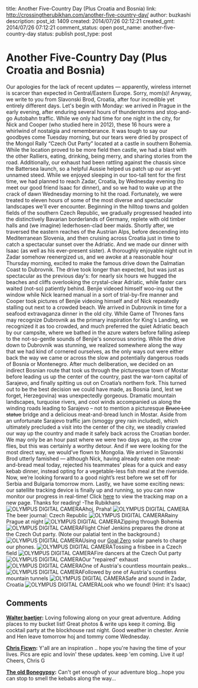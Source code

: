 title: Another Five-Country Day (Plus Croatia and Bosnia)
link: http://crossingtherubikhan.com/another-five-country-day/
author: buzkashi
description: 
post_id: 1409
created: 2014/07/26 02:12:21
created_gmt: 2014/07/26 07:12:21
comment_status: open
post_name: another-five-country-day
status: publish
post_type: post

# Another Five-Country Day (Plus Croatia and Bosnia)

Our apologies for the lack of recent updates — apparently, wireless internet is scarcer than expected in Central/Eastern Europe. Sorry, mom(s)! Anyway, we write to you from Slavonski Brod, Croatia, after four incredible yet entirely different days. Let's begin with Monday: we arrived in Prague in the early evening, after enduring several hours of thunderstorms and stop-and-go Autobahn traffic. While we only had time for one night in the city, for Nick and Cooper (who studied here in 2012), these 16 hours were a whirlwind of nostalgia and rememberance. It was tough to say our goodbyes come Tuesday morning, but our tears were dried by prospect of the Mongol Rally “Czech Out Party” located at a castle in southern Bohemia. While the location proved to be more field then castle, we had a blast with the other Ralliers, eating, drinking, being merry, and sharing stories from the road. Additionally, our exhaust had been rattling against the chassis since the Battersea launch, so a helpful Aussie helped us patch up our as-yet unnamed steed. While we enjoyed sleeping in our too-tall tent for the first time, we had planned to reach Zadar, Croatia, by Wednesday evening (to meet our good friend Isaac for dinner), and so we had to wake up at the crack of dawn Wednesday morning to hit the road. Fortunately, we were treated to eleven hours of some of the most diverse and spectacular landscapes we'll ever encounter. Beginning in the hilltop towns and golden fields of the southern Czech Republic, we gradually progressed headed into the distinctively Bavarian borderlands of Germany, replete with old timber halls and (we imagine) lederhosen-clad beer maids. Shortly after, we traversed the eastern reaches of the Austrian Alps, before descending into Mediterranean Slovenia, and then cruising across Croatia just in time to catch a spectacular sunset over the Adriatic. And we made our dinner with Isaac (as well as his ever-present sister). A thoroughly enjoyable night out in Zadar somehow reenergized us, and we awoke at a reasonable hour Thursday morning, excited to make the famous drive down the Dalmatian Coast to Dubrovnik. The drive took longer than expected, but was just as spectacular as the previous day's: for nearly six hours we hugged the beaches and cliffs overlooking the crystal-clear Adriatic, while faster cars waited (not-so) patiently behind. Benjie videoed himself woo-ing out the window while Nick learned manual in a sort of trial-by-fire manner and Cooper took pictures of Benjie videoing himself and of Nick repeatedly stalling out next to a crowded beach. We arrived in Dubrovnik in time for a seafood extravaganza dinner in the old city. While Game of Thrones fans may recognize Dubrovnik as the primary inspiration for King's Landing, we recognized it as too crowded, and much preferred the quiet Adriatic beach by our campsite, where we bathed in the azure waters before falling asleep to the not-so-gentle sounds of Benjie's sonorous snoring. While the drive down to Dubrovnik was stunning, we realized somewhere along the way that we had kind of cornered ourselves, as the only ways out were either back the way we came or across the slow and potentially dangerous roads of Bosnia or Montenegro. After much deliberation, we decided on an indirect Bosnian route that took us through the picturesque town of Mostar before leading us up the center of the country, past the war-torn capital of Sarajevo, and finally spitting us out on Croatia’s northern fork. This turned out to be the best decision we could have made, as Bosnia (and, lest we forget, Herzegovina) was unexpectedly gorgeous. Dramatic mountain landscapes, turquoise rivers, and cool winds accompanied us along the winding roads leading to Sarajevo – not to mention a picturesque <del>Bruce Lee statue</del> bridge and a delicious meat-and-bread lunch in Mostar. Aside from an unfortunate Sarajevo traffic jam (smoggy grey rain included), which ultimately precluded a visit into the center of the city, we steadily crawled our way up the country and made it safely back across the Croatian border. We may only be an hour past where we were two days ago, as the crow flies, but this was certainly a worthy detour. And if we were looking for the most direct way, we would’ve flown to Mongolia. We arrived in Slavonski Brod utterly famished — although Nick, having already eaten one meat-and-bread meal today, rejected his teammates' pleas for a quick and easy kebab dinner, instead opting for a vegetable-less fish meal at the riverside. Now, we’re looking forward to a good night’s rest before we set off for Serbia and Bulgaria tomorrow morn. Lastly, we have some exciting news: our satellite tracking device is finally up and running, so you can now monitor our progress in real-time! Click [here](https://spotwalla.com/tripViewer.php?id=a9f453c8530592eec) to view the tracking map on a new page. Thanks for reading! -The Rubikhans ![OLYMPUS DIGITAL CAMERA](/wp-content/uploads/2014/07/P7210184.jpg)Ahoj, Praha! ![OLYMPUS DIGITAL CAMERA](http://crossingtherubikhan.com/wp-content/uploads/2014/07/P7210186.jpg)The beer journal: Czech Republic ![OLYMPUS DIGITAL CAMERA](http://crossingtherubikhan.com/wp-content/uploads/2014/07/P7210192.jpg)Rainy Prague at night ![OLYMPUS DIGITAL CAMERA](http://crossingtherubikhan.com/wp-content/uploads/2014/07/P7220222.jpg)Zipping through Bohemia ![OLYMPUS DIGITAL CAMERA](http://crossingtherubikhan.com/wp-content/uploads/2014/07/P7220227.jpg)Flight Chief Jenkins prepares the drone at the Czech Out party. (Note our palatial tent in the background.) ![OLYMPUS DIGITAL CAMERA](http://crossingtherubikhan.com/wp-content/uploads/2014/07/P7220229.jpg)Using our [Goal Zero](http://www.goalzero.com) solar panels to charge our phones. ![OLYMPUS DIGITAL CAMERA](http://crossingtherubikhan.com/wp-content/uploads/2014/07/P7220245.jpg)Tossing a frisbee in a Czech field ![OLYMPUS DIGITAL CAMERA](http://crossingtherubikhan.com/wp-content/uploads/2014/07/P7220257.jpg)Fire dancers at the Czech Out party ![OLYMPUS DIGITAL CAMERA](http://crossingtherubikhan.com/wp-content/uploads/2014/07/P7230343.jpg)Our "repaired" exhaust ![OLYMPUS DIGITAL CAMERA](http://crossingtherubikhan.com/wp-content/uploads/2014/07/P7230302.jpg)One of Austria's countless mountain peaks... ![OLYMPUS DIGITAL CAMERA](http://crossingtherubikhan.com/wp-content/uploads/2014/07/P7230330.jpg)Followed by one of Austria's countless mountain tunnels ![OLYMPUS DIGITAL CAMERA](http://crossingtherubikhan.com/wp-content/uploads/2014/07/P7230376.jpg)Safe and sound in Zadar, Croatia ![OLYMPUS DIGITAL CAMERA](http://crossingtherubikhan.com/wp-content/uploads/2014/07/P7230395.jpg)Look who we found! (Hint: it's Isaac)

## Comments

**[Walter baetjer](#1857 "2014-07-26 07:45:38"):** Loving following along on your great adventure. Adding places to my bucket list! Great photos & write ups keep it coming. Big cocktail party at the blockhouse rast night. Good weather in chester. Annie and Hen leave tomorrow hoj and tommy come Wednesday.

**[Chris Ficwn](#1870 "2014-07-26 16:41:15"):** Y'all are an inspiration .. hope you're having the time of your lives. Pics are epic and lovin' these updates. keep 'em coming. Live it up! Cheers, Chris G

**[The old Bonegypsy](#1915 "2014-07-28 11:41:47"):** Can't get enough of your adventure blog...hope you can stop to smell the kebabs along the way...

